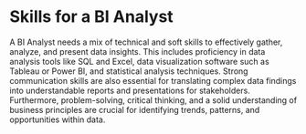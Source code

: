# Skills for a BI Analyst

A BI Analyst needs a mix of technical and soft skills to effectively gather, analyze, and present data insights. This includes proficiency in data analysis tools like SQL and Excel, data visualization software such as Tableau or Power BI, and statistical analysis techniques. Strong communication skills are also essential for translating complex data findings into understandable reports and presentations for stakeholders. Furthermore, problem-solving, critical thinking, and a solid understanding of business principles are crucial for identifying trends, patterns, and opportunities within data.